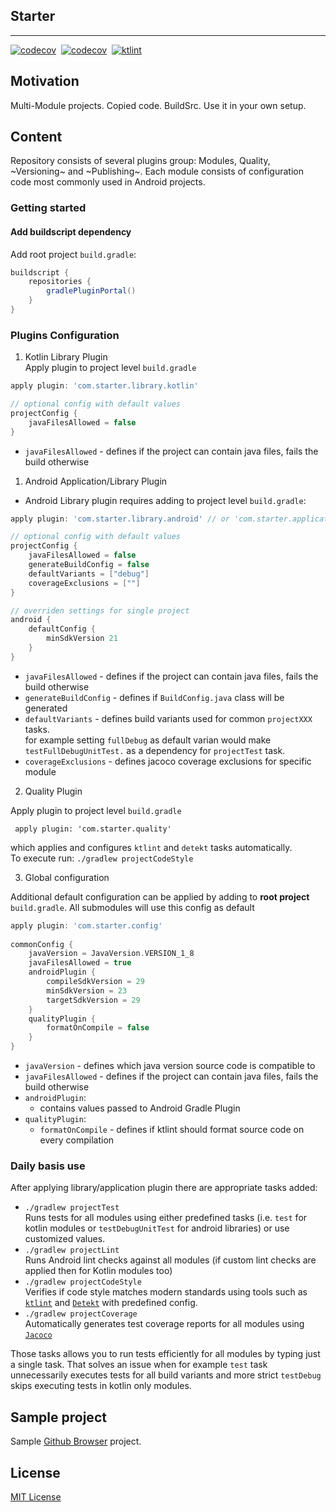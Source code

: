 ## Starter
___

[![codecov](https://codecov.io/gh/mateuszkwiecinski/project-starter/branch/master/graph/badge.svg)](https://codecov.io/gh/mateuszkwiecinski/project-starter)
&nbsp;[![codecov](https://github.com/mateuszkwiecinski/project-starter/workflows/Build%20project/badge.svg)](https://github.com/mateuszkwiecinski/project-starter/actions)
&nbsp;[![ktlint](https://img.shields.io/badge/code%20style-%E2%9D%A4-FF4081.svg)](https://ktlint.github.io/)

## Motivation

Multi-Module projects. Copied code. BuildSrc. Use it in your own setup.

## Content

Repository consists of several plugins group: Modules, Quality, ~Versioning~ and ~Publishing~.
Each module consists of configuration code most commonly used in Android projects.

### Getting started

#### Add buildscript dependency

Add root project `build.gradle`:
``` groovy
buildscript {
    repositories {
        gradlePluginPortal()
    }
}
```

### Plugins Configuration
1. Kotlin Library Plugin  
Apply plugin to project level `build.gradle`

``` groovy
apply plugin: 'com.starter.library.kotlin'

// optional config with default values
projectConfig {
    javaFilesAllowed = false
}
```

- `javaFilesAllowed` - defines if the project can contain java files, fails the build otherwise

1. Android Application/Library Plugin
- Android Library plugin requires adding to project level `build.gradle`:

``` groovy
apply plugin: 'com.starter.library.android' // or 'com.starter.application.android'

// optional config with default values
projectConfig {
    javaFilesAllowed = false
    generateBuildConfig = false
    defaultVariants = ["debug"]
    coverageExclusions = [""]
}

// overriden settings for single project
android {
    defaultConfig {
        minSdkVersion 21
    }
}
```

- `javaFilesAllowed` - defines if the project can contain java files, fails the build otherwise
- `generateBuildConfig` - defines if `BuildConfig.java` class will be generated
- `defaultVariants` - defines build variants used for common `projectXXX` tasks.  
for example setting `fullDebug` as default varian would make `testFullDebugUnitTest.` as a dependency for `projectTest` task.
- `coverageExclusions` - defines jacoco coverage exclusions for specific module

2. Quality Plugin

Apply plugin to project level `build.gradle`
```
 apply plugin: 'com.starter.quality'
```
which applies and configures `ktlint` and `detekt` tasks automatically.  
To execute run: `./gradlew projectCodeStyle`

3. Global configuration

Additional default configuration can be applied by adding to **root project** `build.gradle`.
All submodules will use this config as default

``` groovy
apply plugin: 'com.starter.config'
 
commonConfig {
    javaVersion = JavaVersion.VERSION_1_8
    javaFilesAllowed = true
    androidPlugin {
        compileSdkVersion = 29
        minSdkVersion = 23
        targetSdkVersion = 29
    }
    qualityPlugin {
        formatOnCompile = false
    }
}
```

- `javaVersion` - defines which java version source code is compatible to
- `javaFilesAllowed` - defines if the project can contain java files, fails the build otherwise
- `androidPlugin`:
    - contains values passed to Android Gradle Plugin
- `qualityPlugin`:
    - `formatOnCompile` - defines if ktlint should format source code on every compilation

### Daily basis use
After applying library/application plugin there are appropriate tasks added:
- `./gradlew projectTest`  
Runs tests for all modules using either predefined tasks (i.e. `test` for kotlin modules or `testDebugUnitTest` for android libraries) or use customized values.
- `./gradlew projectLint`  
Runs Android lint checks against all modules (if custom lint checks are applied then for Kotlin modules too)
- `./gradlew projectCodeStyle`  
Verifies if code style matches modern standards using tools such as [`ktlint`](https://github.com/pinterest/ktlint) and [`Detekt`](https://github.com/arturbosch/detekt) with predefined config.
- `./gradlew projectCoverage`  
Automatically generates test coverage reports for all modules using [`Jacoco`](https://github.com/jacoco/jacoco)

Those tasks allows you to run tests efficiently for all modules by typing just a single task.
That solves an issue when for example `test` task unnecessarily executes tests for all build variants and more strict `testDebug` skips executing tests in kotlin only modules.

## Sample project
Sample [Github Browser](https://github.com/mateuszkwiecinski/github_browser) project.

## License
[MIT License](/LICENSE)
